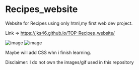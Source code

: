 # Recipes_website
Website for Recipes using only html,my first web dev project.

Link => https://jks46.github.io/TOP-Recipes_website/

![image](https://user-images.githubusercontent.com/93701274/192571782-bf7448aa-d2d1-4463-94d8-46e21467fcbb.png)
![image](https://user-images.githubusercontent.com/93701274/192571822-df72ae8e-42a4-4bee-aa9c-4cb16072fd83.png)


Maybe will add CSS whn i finish learning.

Disclaimer: I do not own the images/gif used in this repository
